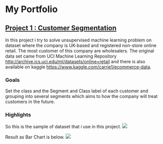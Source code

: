 # My Portfolio

## [Project 1 : Customer Segmentation](https://github.com/lutpan/Customer-Segmentation)

In this project i try to solve unsupervised machine learning problem on  dataset where the company is UK-based and registered non-store online retail. The most customer of this company are wholesalers. The original data set came from UCI Machine Learning Repository http://archive.ics.uci.edu/ml/datasets/online+retail and there is also available on kaggle https://www.kaggle.com/carrie1/ecommerce-data.
### Goals
Set the class and the Segment and Class label of each customer and grouping into several segments which aims to how the company will treat customers in the future.
### Highlights
So this is the sample of dataset that i use in this project.
![](https://github.com/lutpan/My-Portfolio/blob/main/Img/df_sample.png) 

Result as Bar Chart is below.
![](https://github.com/lutpan/My-Portfolio/blob/main/Img/Bar%20Chart%20per%20Segment%20UK.png)
